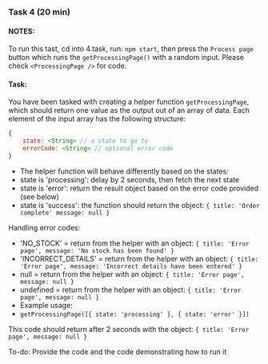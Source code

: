 ### Task 4 (20 min)

#### NOTES:

To run this tast, cd into 4.task, run: `npm start`, then press the `Process page` button which runs the `getProcessingPage()` with a random input. Please check `<ProcessingPage />` for code.

#### Task:

You have been tasked with creating a helper function `getProcessingPage`, which should return one value as the output out of an array of data.
Each element of the input array has the following structure:

```js
{  
    state: <String> // a state to go to  
    errorCode: <String> // optional error code  
}  
```

- The helper function will behave differently based on the states:
- state is 'processing': delay by 2 seconds, then fetch the next state
- state is 'error': return the result object based on the error code provided (see below)
- state is 'success': the function should return the object: `{ title: 'Order complete' message: null }`

Handling error codes:

- 'NO_STOCK' = return from the helper with an object: `{ title: 'Error page', message: 'No stock has been found' }`
- 'INCORRECT_DETAILS' = return from the helper with an object: `{ title: 'Error page', message: 'Incorrect details have been entered' }`
- null = return from the helper with an object: `{ title: 'Error page', message: null }`
- undefined = return from the helper with an object: `{ title: 'Error page', message: null }`
- Example usage:
- `getProcessingPage([{ state: 'processing' }, { state: 'error' }])`

This code should return after 2 seconds with the object: `{ title: 'Error page', message: null }`

To-do:
Provide the code and the code demonstrating how to run it
